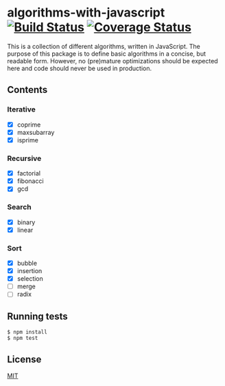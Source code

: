 # algorithms-with-javascript [![Build Status](https://travis-ci.org/yefremov/algorithms-with-javascript.svg?branch=master)](https://travis-ci.org/yefremov/algorithms-with-javascript) [![Coverage Status](https://coveralls.io/repos/github/yefremov/algorithms-with-javascript/badge.svg?branch=master)](https://coveralls.io/github/yefremov/algorithms-with-javascript?branch=master)

  This is a collection of different algorithms, written in JavaScript.
  The purpose of this package is to define basic algorithms in a concise,
  but readable form. However, no (pre)mature optimizations should be expected
  here and code should never be used in production.

## Contents

### Iterative

  - [x] coprime
  - [x] maxsubarray
  - [x] isprime

### Recursive

  - [x] factorial
  - [x] fibonacci
  - [x] gcd

### Search

  - [x] binary
  - [x] linear

### Sort

 - [x] bubble
 - [x] insertion
 - [x] selection
 - [ ] merge
 - [ ] radix

## Running tests

```
$ npm install
$ npm test
```

## License

  [MIT](LICENSE)
